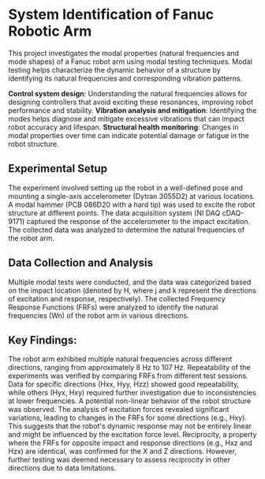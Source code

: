 # System Identification of Fanuc Robotic Arm 

This project investigates the modal properties (natural frequencies and mode shapes) of a Fanuc robot arm using modal testing techniques. Modal testing helps characterize the dynamic behavior of a structure by identifying its natural frequencies and corresponding vibration patterns. 

**Control system design**: Understanding the natural frequencies allows for designing controllers that avoid exciting these resonances, improving robot performance and stability.
**Vibration analysis and mitigation**: Identifying the modes helps diagnose and mitigate excessive vibrations that can impact robot accuracy and lifespan.
**Structural health monitoring**: Changes in modal properties over time can indicate potential damage or fatigue in the robot structure.

## Experimental Setup

The experiment involved setting up the robot in a well-defined pose and mounting a single-axis accelerometer (Dytran 3055D2) at various locations. A modal hammer (PCB 086D20 with a hard tip) was used to excite the robot structure at different points. The data acquisition system (NI DAQ cDAQ-9171) captured the response of the accelerometer to the impact excitation. The collected data was analyzed to determine the natural frequencies of the robot arm.

## Data Collection and Analysis

Multiple modal tests were conducted, and the data was categorized based on the impact location (denoted by H<jk>, where j and k represent the directions of excitation and response, respectively). The collected Frequency Response Functions (FRFs) were analyzed to identify the natural frequencies (Wn) of the robot arm in various directions.

## Key Findings:

The robot arm exhibited multiple natural frequencies across different directions, ranging from approximately 8 Hz to 107 Hz.
Repeatability of the experiments was verified by comparing FRFs from different test sessions. Data for specific directions (Hxx, Hyy, Hzz) showed good repeatability, while others (Hyx, Hxy) required further investigation due to inconsistencies at lower frequencies.
A potential non-linear behavior of the robot structure was observed. The analysis of excitation forces revealed significant variations, leading to changes in the FRFs for some directions (e.g., Hxy). This suggests that the robot's dynamic response may not be entirely linear and might be influenced by the excitation force level.
Reciprocity, a property where the FRFs for opposite impact and response directions (e.g., Hxz and Hzx) are identical, was confirmed for the X and Z directions. However, further testing was deemed necessary to assess reciprocity in other directions due to data limitations.
